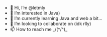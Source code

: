 - 👋 Hi, I’m @letmly
- 👀 I’m interested in Java)
- 🌱 I’m currently learning Java and web a bit...
- 💞️ I’m looking to collaborate on (idk rlly)
- 📫 How to reach me _/(^/^)\_

<!---
letmly/letmly is a ✨ special ✨ repository because its `README.md` (this file) appears on your GitHub profile.
You can click the Preview link to take a look at your changes.
--->
